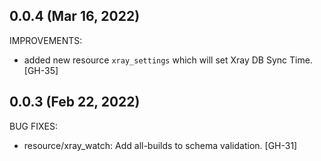 ## 0.0.4 (Mar 16, 2022)

IMPROVEMENTS:

* added new resource `xray_settings` which will set Xray DB Sync Time. [GH-35]


## 0.0.3 (Feb 22, 2022)

BUG FIXES:

* resource/xray_watch: Add all-builds to schema validation. [GH-31]
